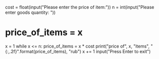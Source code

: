 cost = float(input("Please enter the price of item:"))
n = int(input("Please enter goods quantity: "))
# price_of_items = x
x = 1
while x <= n:
    price_of_items = x * cost
    print("price of", x, "items", "{:,.2f}".format(price_of_items), "rub")
    x += 1
input("Press Enter to exit")
